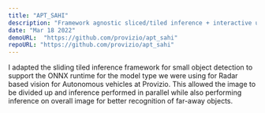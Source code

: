 ```yaml
---
title: "APT_SAHI"
description: "Framework agnostic sliced/tiled inference + interactive ui + error analysis plots adjusted for roc_tracking_cnn"
date: "Mar 18 2022"
demoURL:  "https://github.com/provizio/apt_sahi"
repoURL: "https://github.com/provizio/apt_sahi"
---
```


I adapted the sliding tiled inference framework for small object detection to support the ONNX runtime for the model type we were using for Radar based vision for Autonomous vehicles at Provizio. This allowed the image to be divided up and inference performed in parallel while also performing inference on overall image for better recognition of far-away objects.
